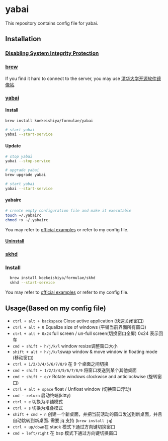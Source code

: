 # yabai
This repository contains config file for yabai.



## Installation

### [Disabling System Integrity Protection](https://github.com/koekeishiya/yabai/wiki/Disabling-System-Integrity-Protection)

### [brew](https://brew.sh/)

If you find it hard to connect to the server, you may use [清华大学开源软件镜像站](https://mirrors.tuna.tsinghua.edu.cn/).

### [yabai](https://github.com/koekeishiya/yabai/wiki/Installing-yabai-(latest-release))

#### Install

```bash
brew install koekeishiya/formulae/yabai

# start yabai
yabai --start-service
```

#### Update

```bash
# stop yabai
yabai --stop-service

# upgrade yabai
brew upgrade yabai

# start yabai
yabai --start-service
```

#### yabairc

```bash
# create empty configuration file and make it executable
touch ~/.yabairc
chmod +x ~/.yabairc
```



You may refer to [official examples](https://github.com/koekeishiya/yabai/tree/master/examples) or refer to my config file.

#### [Uninstall](https://github.com/koekeishiya/yabai/wiki/Uninstalling-yabai)



### [skhd](https://github.com/koekeishiya/skhd)

### Install

```bash
  brew install koekeishiya/formulae/skhd
  skhd --start-service
```

You may refer to [official examples](https://github.com/koekeishiya/skhd/tree/master/examples) or refer to my config file.



## Usage(Based on my config file)

+ `ctrl + alt + backspace` Close active application (快速关闭窗口)
+ `ctrl + alt + 0` Equalize size of windows (平铺当前界面所有窗口)
+ `ctrl + alt + 0x24` full screen / un-full screen(切换窗口全屏) 0x24 表示回车
+ `cmd + shift + h/j/k/l` window resize调整窗口大小
+ `shift + alt + h/j/k/l`swap window & move window in floating mode (移动窗口)
+ `ctrl + 1/2/3/4/5/6/7/8/9` 在 9 个桌面之间切换
+ `cmd + shift + 1/2/3/4/5/6/7/8/9` 将窗口发送到某个其他桌面
+ `cmd + shift + e/r`  Rotate windows clockwise and anticlockwise (旋转窗口)
+ `ctrl + alt + space`  float / Unfloat window (切换窗口浮动)
+ `cmd - return` 启动终端(kitty)
+ `ctrl + e` 切换为平铺模式
+ `ctrl + s` 切换为堆叠模式
+ `shift + cmd + n` 创建一个新桌面，并把当前活动的窗口发送到新桌面，并且自动跳转到新桌面. 需要 jq 支持 (`brew install jq`)
+ `ctrl + up/down`在 stack 模式下通过方向键切换窗口
+ `cmd + left/right` 在 bsp 模式下通过方向键切换窗口 



